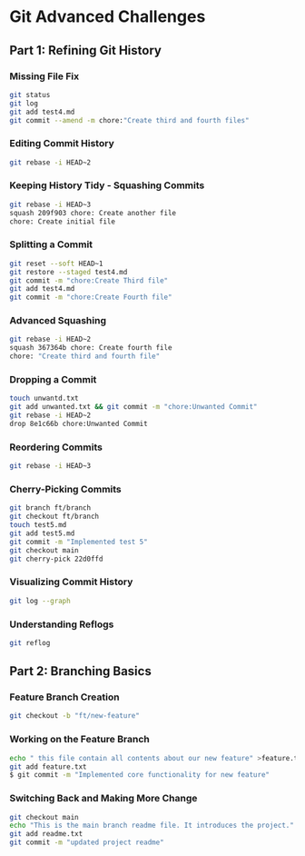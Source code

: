 # Git Advanced Challenges
## Part 1: Refining Git History
### Missing File Fix
``` bash
git status
git log
git add test4.md
git commit --amend -m chore:"Create third and fourth files"
```
### Editing Commit History
``` bash
git rebase -i HEAD~2
```
### Keeping History Tidy - Squashing Commits
``` bash
git rebase -i HEAD~3
squash 209f903 chore: Create another file
chore: Create initial file
```
### Splitting a Commit
``` bash
git reset --soft HEAD~1
git restore --staged test4.md
git commit -m "chore:Create Third file"
git add test4.md
git commit -m "chore:Create Fourth file"
```
### Advanced Squashing
``` bash
git rebase -i HEAD~2
squash 367364b chore: Create fourth file
chore: "Create third and fourth file"
```
### Dropping a Commit
``` bash
touch unwantd.txt
git add unwanted.txt && git commit -m "chore:Unwanted Commit"
git rebase -i HEAD~2
drop 8e1c66b chore:Unwanted Commit
```
### Reordering Commits
``` bash
git rebase -i HEAD~3
```
### Cherry-Picking Commits
``` bash
git branch ft/branch
git checkout ft/branch
touch test5.md
git add test5.md
git commit -m "Implemented test 5"
git checkout main
git cherry-pick 22d0ffd
```
### Visualizing Commit History 
``` bash
git log --graph
```
### Understanding Reflogs 
``` bash
git reflog
```
## Part 2: Branching Basics
### Feature Branch Creation
``` bash
git checkout -b "ft/new-feature"
```
### Working on the Feature Branch
``` bash
echo " this file contain all contents about our new feature" >feature.txt
git add feature.txt
$ git commit -m "Implemented core functionality for new feature"
```
### Switching Back and Making More Change
``` bash
git checkout main
echo "This is the main branch readme file. It introduces the project." > readme.txt
git add readme.txt
git commit -m "updated project readme"